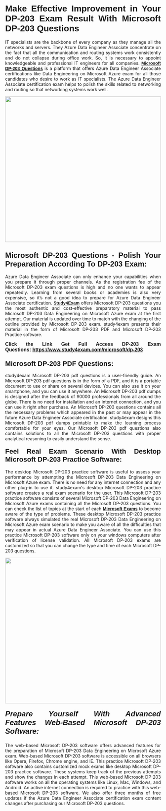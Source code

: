 <h1 style="text-align: justify;"><span style="font-family:Verdana,Geneva,sans-serif;"><strong>Make Effective Improvement in Your DP-203 Exam Result With Microsoft DP-203 Questions</strong></span></h1>

<p style="text-align: justify;">IT specialists are the backbone of every company as they manage all the networks and servers. They Azure Data Engineer Associate concentrate on the fact that all the communication and routing systems work consistently and do not collapse during office work. So, it is necessary to appoint knowledgeable and professional IT engineers for all companies. <a href="https://www.study4exam.com/microsoft/dp-203" target="_blank"><span style="font-family:Tahoma,Geneva,sans-serif;"><strong>Microsoft DP-203 Questions</strong></span></a> is a platform that offers Azure Data Engineer Associate certifications like Data Engineering on Microsoft Azure exam for all those candidates who desire to work as IT specialists. The Azure Data Engineer Associate certification exam helps to polish the skills related to networking and routing so that networking systems work well.</p>

<p style="text-align: justify;"><a href="https://www.study4exam.com/microsoft/dp-203" target="_blank"><img alt="" src="https://www.thequestionanswers.com/wp-content/uploads/2022/02/Study4Exam-Cert-Exams-Questions.webp" style="width: 100%; height: 470px;" /></a></p>

<h2 style="text-align: justify;"><span style="font-family:Verdana,Geneva,sans-serif;"><strong><span style="font-size:24px;">Microsoft DP-203 Questions - Polish Your Preparation According To DP-203 Exam:</span></strong></span></h2>

<p style="text-align: justify;">Azure Data Engineer Associate can only enhance your capabilities when you prepare it through proper channels. As the registration fee of the Microsoft DP-203 exam questions is high and no one wants to appear repeatedly. Learning from several books or academies is also very expensive, so it’s not a good idea to prepare for Azure Data Engineer Associate certification. <a href="https://www.study4exam.com/" target="_blank"><span style="font-family:Tahoma,Geneva,sans-serif;"><strong>Study4Exam</strong></span></a> offers Microsoft DP-203 questions you the most authentic and cost-effective preparatory material to pass Microsoft DP-203 Data Engineering on Microsoft Azure exam at the first attempt. Our material is updated over time to match with the changing of the outline provided by Microsoft DP-203 exam. study4exam presents their material in the form of Microsoft DP-203 PDF and Microsoft DP-203 Practice software.</p>

<p style="text-align: justify;"><span style="font-size:16px;"><span style="font-family:Verdana,Geneva,sans-serif;"><strong>Click the Link Get Full Access DP-203 Exam Questions: <a href="https://www.study4exam.com/microsoft/dp-203" target="_blank">https://www.study4exam.com/microsoft/dp-203</a></strong></span></span></p>

<h3 style="text-align: justify;"><strong><span style="font-size:22px;"><span style="font-family:Verdana,Geneva,sans-serif;">Microsoft DP-203 PDF Questions:</span></span></strong></h3>

<p style="text-align: justify;">study4exam Microsoft DP-203 pdf questions is a user-friendly guide. An Microsoft DP-203 pdf questions is in the form of a PDF, and it is a portable document to use or share on several devices. You can also use it on your smartphone, and you can use it anywhere. An Microsoft DP-203 pdf dumps is designed after the feedback of 90000 professionals from all around the globe. There is no need for installation and an internet connection, and you can use it right after purchase. An Microsoft DP-203 questions contains all the necessary problems which appeared in the past or may appear in the future Azure Data Engineer Associate certification. study4exam designs this Microsoft DP-203 pdf dumps printable to make the learning process comfortable for your eyes. Our Microsoft DP-203 pdf questions also contains solutions to all the Microsoft DP-203 questions with proper analytical reasoning to easily understand the sense.</p>

<h4 style="text-align: justify;"><strong><span style="font-size:22px;"><span style="font-family:Verdana,Geneva,sans-serif;">Feel Real Exam Scenario With Desktop Microsoft DP-203 Practice Software:</span></span></strong></h4>

<p style="text-align: justify;">The desktop Microsoft DP-203 practice software is useful to assess your performance by attempting the Microsoft DP-203 Data Engineering on Microsoft Azure exam. There is no need for any internet connection and any other plug-in to use it. study4exam's desktop Microsoft DP-203 practice software creates a real exam scenario for the user. This Microsoft DP-203 practice software consists of several Microsoft DP-203 Data Engineering on Microsoft Azure exams containing all the Microsoft DP-203 questions. You can check the list of topics at the start of each <a href="https://www.study4exam.com/microsoft-exams" target="_blank"><span style="font-family:Verdana,Geneva,sans-serif;"><strong>Microsoft Exams</strong></span></a> to become aware of the type of problems. These desktop Microsoft DP-203 practice software always simulated the real Microsoft DP-203 Data Engineering on Microsoft Azure exam scenario to make you aware of all the difficulties that may appear in actual Azure Data Engineer Associate. You can use this practice Microsoft DP-203 software only on your windows computers after verification of license validation. All Microsoft DP-203 exams are customized so that you can change the type and time of each Microsoft DP-203 questions.</p>

<p style="text-align: justify;"><a href="https://www.study4exam.com/microsoft/dp-203" target="_blank"><img alt="" src="https://www.thequestionanswers.com/wp-content/uploads/2022/02/Study4Exam-Cert-Exams-Questions-Discount.webp" style="width: 100%; height: 470px;" /></a></p>

<h5 style="text-align: justify;"><strong><span style="font-size:24px;"><span style="font-family:Verdana,Geneva,sans-serif;">Prepare Yourself With Advanced Features Web-Based Microsoft DP-203 Software:</span></span></strong></h5>

<p style="text-align: justify;">The web-based Microsoft DP-203 software offers advanced features for the preparation of Microsoft DP-203 Data Engineering on Microsoft Azure exam. Web-based Microsoft DP-203 software is accessible on all browsers like Opera, Firefox, Chrome engine, and IE. This practice Microsoft DP-203 software also contains customized mock exams like desktop Microsoft DP-203 practice software. These systems keep track of the previous attempts and show the changes in each attempt. This web-based Microsoft DP-203 software works on all the operating systems like Linux, Mac, Windows, and Android. An active internet connection is required to practice with this web-based Microsoft DP-203 software. We also offer three months of free updates if the Azure Data Engineer Associate certification exam content changes after purchasing our Microsoft DP-203 questions. </p>
